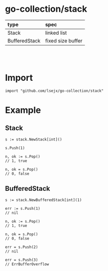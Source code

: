 # go-collection/stack
|type|spec|
|:---|:---|
|Stack|linked list|
|BufferedStack|fixed size buffer|
<br><br>

# Import
	import "github.com/lsejx/go-collection/stack"

# Example
## Stack
	s := stack.NewStack[int]()

	s.Push(1)

	n, ok := s.Pop()
	// 1, true

	n, ok = s.Pop()
	// 0, false

## BufferedStack
	s := stack.NewBufferedStack[int](1)

	err := s.Push(1)
	// nil

	n, ok := s.Pop()
	// 1, true

	n, ok = s.Pop()
	// 0, false

	err = s.Push(2)
	// nil

	err = s.Push(3)
	// ErrBufferOverflow

